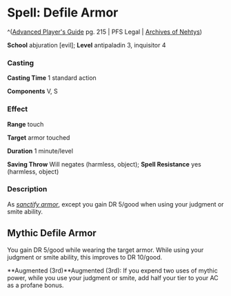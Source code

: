 # Spell: Defile Armor

^([Advanced Player's Guide][ss-defile-armor] pg. 215 | PFS Legal | [Archives of Nehtys][sn-defile-armor])

**School** abjuration [evil]; **Level** antipaladin 3, inquisitor 4

### Casting

**Casting Time** 1 standard action

**Components** V, S

### Effect

**Range** touch

**Target** armor touched

**Duration** 1 minute/level

**Saving Throw** Will negates (harmless, object); **Spell Resistance** yes (harmless, object)

### Description

As _[sanctify armor]_, except you gain DR 5/good when using your judgment or smite ability.

## Mythic Defile Armor

You gain DR 5/good while wearing the target armor. While using your judgment or smite ability, this improves to DR 10/good.

**Augmented (3rd)**Augmented (3rd): If you expend two uses of mythic power, while you use your judgment or smite, add half your tier to your AC as a profane bonus.

[ss-defile-armor]: http://paizo.com/pathfinderRPG/v57
[sn-defile-armor]: http://www.archivesofnethys.com/SpellDisplay.aspx?ItemName=Defile%20Armor
[sanctify armor]: http://www.archivesofnethys.com/SpellDisplay.aspx?ItemName=sanctify%20armor